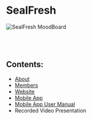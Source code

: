 # SealFresh
![SealFresh MoodBoard](https://github.com/user-attachments/assets/597f2403-38f6-4a9d-b756-50a294d96fdc)
<br><br>
<br><br>
## Contents:
- [About](https://github.com/Truck-kun911/SealFresh/blob/main/ABOUT.md)
- [Members](https://github.com/Truck-kun911/SealFresh/blob/main/MEMBERS.md)
- [Website](https://github.com/Truck-kun911/SealFresh/blob/Preview/WixWebsite.md)
- [Mobile App](https://github.com/Truck-kun911/SealFresh/blob/Preview/FigmaMobileApp.md)
- [Mobile App User Manual](https://github.com/Truck-kun911/SealFresh/blob/Preview/CanvaMobileAppManual.md)
- Recorded Video Presentation

